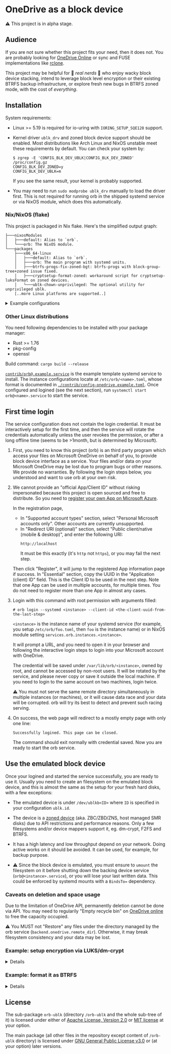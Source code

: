 # OneDrive as a block device

:warning: This project is in alpha stage.

## Audience

If you are not sure whether this project fits your need, then it does not. You
are probably looking for
[OneDrive Online](https://onedrive.live.com/) or sync and FUSE implementations
like [rclone](https://github.com/rclone/rclone).

This project may be helpful for :penguin: *real nerds* :penguin: who enjoy
wacky block device stacking, intend to leverage block level encryption or their
existing BTRFS backup infrastructure, or explore fresh new bugs in BTRFS zoned
mode, with the cost of *everything*.

## Installation

System requirements:

- Linux >= 5.19 is required for io-uring with `IORING_SETUP_SQE128` support.

- Kernel driver `ublk_drv` and zoned block device support should be enabled.
  Most distributions like Arch Linux and NixOS unstable meet these requirements
  by default. You can check your system by:

  ```console
  $ zgrep -E 'CONFIG_BLK_DEV_UBLK|CONFIG_BLK_DEV_ZONED' /proc/config.gz
  CONFIG_BLK_DEV_ZONED=y
  CONFIG_BLK_DEV_UBLK=m
  ```
  If you see the same result, your kernel is probably supported.

- You may need to run `sudo modprobe ublk_drv` manually to load the driver
  first. This is not required for running orb in the shipped systemd service or
  via NixOS module, which does this automatically.

### Nix/NixOS (flake)

This project is packaged in Nix flake. Here's the simplified output graph:
```
├───nixosModules
│   ├───default: Alias to `orb`.
│   └───orb: The NixOS module.
└───packages
    ├───x86_64-linux
    │   ├───default: Alias to `orb`.
    │   ├───orb: The main program with systemd units.
    │   ├───btrfs-progs-fix-zoned-bgt: btrfs-progs with block-group-tree+zoned issue fixed.
    │   ├───cryptsetup-format-zoned: workaround script for cryptsetup-luksFormat on zoned devices.
    │   └───ublk-chown-unprivileged: The optional utility for unprivileged ublk.
    [..more Linux platforms are supported..]
```

<details>

<summary>Example configurations</summary>

To use the orb service, add the flake input `github:oxalica/orb`, and import
its NixOS modules.
```nix
# Example flake.nix for demostration. Please edit your own one to add changes.
{
  inputs.nixpkgs.url = "github:NixOS/nixpkgs/nixos-unstable";
  inputs.orb.url = "github:oxalica/orb";

  outputs = { nixpkgs, orb, ... }: {
    nixosConfigurations.your-system = nixpkgs.lib.nixosSystem {
      system = "x86_64-linux";
      modules = with nixosModules; [
        orb.nixosModules.orb
        ./path/to/your/configuration.nix
      ];
    };
  };
}
```

Now you can use the module in your `configuration.nix`:
```nix
{ ... }:
{
  services.orb.instances = {
    # The instance name. It coresponds to the systemd service
    # `orb@my-device.service`. By default it will not be automatically started.
    "my-device".settings = {
        # Required device id. It's recommended to start at 80.
        # This creates block device `/dev/ublkb80`.
        ublk.id = 80; 
        # Other settings and their defaults can be seen in
        # ./contrib/config-onedrive.example.toml
        device = {
          dev_size = "1TiB";
          zone_size = "256MiB";
          min_chunk_size = "1MiB";
          max_chunk_size = "256MiB";
        };
        backend.onedrive.remote_dir = "/orb";
    };
  };

  # If you want to mount the block device, you can create systemd mounts.
  # This is an example.
  systemd.mounts = [
    {
      type = "btrfs";
      # Fill in your filesystem UUID after mkfs.
      what = "/dev/disk/by-uuid/11111111-2222-3333-4444-555555555555";
      where = "/mnt/my-mount-point";
      # Do not forget dependencies.
      requires = [ "orb@my-device.service" ];
      after = [ "orb@my-device.service" ];
      # It's recommended to set `noatime` and `compress` to reduce write
      # frequency and amplification.
      options = "noatime,compress=zstd:7";
    }
  ];
}
```

Note that the service can only work after login and setup first. See the
following sections for details.

</details>

### Other Linux distributions

You need following dependencies to be installed with your package manager:
- Rust >= 1.76
- pkg-config
- openssl

Build command: `cargo build --release`

[`contrib/orb@.example.service`](./contrib/orb@.example.service)
is the example template systemd service to install.
The instance configurations locate at `/etc/orb/<name>.toml`, whose format is
documented in
[`./contrib/config-onedrive.example.toml`](./contrib/config-onedrive.example.toml).
Once configured and logined (see the next section), run
`systemctl start orb@<name>.service` to start the service.

## First time login

The service configuration does not contain the login credential. It must be
interactively setup for the first time, and then the service will rotate the
credentials automatically unless the user revokes the permission, or after a
long offline time (seems to be >1month, but is determined by Microsoft).

1.  First, you need to know this project (orb) is an third party program which
    access your files on Microsoft OneDrive on behalf of you, to provide block
    device interface as a service. Your files and/or data on your Microsoft
    OneDrive may be lost due to program bugs or other reasons. We provide no
    warranties. By following the login steps below, you understood and want to
    use orb at your own risk.

2.  We cannot provide an "official App/Client ID" without risking impersonated
    because this project is open sourced and free to distribute. So you need to
    [register your own App on Microsoft
    Azure](https://portal.azure.com/#view/Microsoft_AAD_RegisteredApps/ApplicationsListBlade).

    In the registration page, 
    - In "Supported account types" section, select "Personal Microsoft accounts
      only". Other accounts are currently unsupported.
    - In "Redirect URI (optional)" section, select "Public client/native
      (mobile & desktop)", and enter the following URI:
      ```text
      http://localhost
      ```
      It must be this exactly (it's `http` not `https`), or you may fail the
      next step.

    Then click "Register", it will jump to the registered App information page
    if success. In "Essential" section, copy the UUID in the "Application
    (client) ID" field. This is the Client ID to be used in the next step.
    Note that one App can be used in multiple accounts, for multiple times. You
    do not need to register more than one App in almost any cases.

3.  Login with this command with root permission with arguments filled:
    ```console
    # orb login --systemd <instance> --client-id <the-client-uuid-from-the-last-step>
    ```
    `<instance>` is the instance name of your systemd service (for example, you
    setup `/etc/orb/foo.toml`, then `foo` is the instance name) or in NixOS
    module setting `services.orb.instances.<instance>`.

    It will prompt a URL, and you need to open it in your browser and following
    the interactive login steps to login into your Microsoft account with
    OneDrive.

    The credential will be saved under `/var/lib/orb/<instance>`, owned by
    root, and cannot be accessed by non-root users. It will be rotated by the
    service, and please never copy or save it outside the local machine. If you
    need to login to the same account on two machines, login twice.

    :warning:
    You must not serve the same remote directory simultaneously in multiple
    instances (or machines), or it will cause data race and your data will be
    corrupted. orb will try its best to detect and prevent such racing serving.

4.  On success, the web page will redirect to a mostly empty page with only one line:
    ```text
    Successfully logined. This page can be closed.
    ```

    The command should exit normally with credential saved. Now you are ready
    to start the orb service.
   
## Use the emulated block device

Once your logined and started the service successfully, you are ready to use it.
Usually you need to create an filesystem on the emulated block device, and this
is almost the same as the setup for your fresh hard disks, with a few
exceptions:

- The emulated device is under `/dev/ublkb<ID>` where `ID` is specified in
  your configuration `ublk.id`.

- The device is a
  [zoned device](https://zonedstorage.io/docs/introduction/zoned-storage)
  (aka. ZBC/ZBD/ZNS, host managed SMR disks) due to API restrictions and
  performance reasons. Only a few filesystems and/or device mappers support it,
  eg. dm-crypt, F2FS and BTRFS.

- It has a high latency and low throughput depend on your network. Doing
  active works on it should be avoided. It can be used, for example, for
  backup purpose.

- :warning: Since the block device is emulated, you must ensure to `umount` the
  filesystem on it before shutting down the backing device service
  (`orb@<instance>.service`), or you will lose your last written data. This
  could be enforced by systemd mounts with a `BindsTo=` dependency.

### Caveats on deletion and space usage

Due to the limitation of OneDrive API, permanently deletion cannot be done via
API. You may need to regularily "Empty recycle bin" on [OneDrive
online](https://onedrive.live.com) to free the capacity occupied.

:warning: You MUST not "Restore" any files under the directory managed by the
orb service (`backend.onedrive.remote_dir`). Otherwise, it may break filesystem
consistency and your data may be lost.

### Example: setup encryption via LUKS/dm-crypt

<details>
<summary>
Details
</summary>

:warning: Of course, this will destroy all of your data on the emulated device,
aka. the remote directory in OneDrive holding the data.

Unforunately cryptsetup does not support formatting zoned devices currently
(see [this issue](https://gitlab.com/cryptsetup/cryptsetup/-/issues/877)),
though dm-crypt supports it. We need some extra steps for formatting, and then
it can be opened and/or closed in the normal way.

For convenience, there is a script under
[`./contrib/cryptsetup-format-zoned.sh`](./contrib/cryptsetup-format-zoned.sh)
to mimic `cryptsetup luksFormat` as a workaround. Run:
```console
# ./contrib/cryptsetup-format-zoned.sh /dev/ublkb<ID> # Use a a password.
OR
# ./contrib/cryptsetup-format-zoned.sh /dev/ublkb<ID> /path/to/key/file # Use a key file.
```

Alternatively, you can run the script via flake package:
```console
$ nix shell github:oxalica/orb#cryptsetup-format-zoned -c sudo cryptsetup-format-zoned /dev/ublkb<ID>
```

After formatting the block device, you can open and/or close it in the normal
way:
```console
# cryptsetup luksOpen /dev/ublkb<ID> my-device-unencrypted
# cryptsetup close my-device-unencrypted
```

If you are using key files, you can also use systemd-cryptsetup services to
manage dm-crypt. This is useful when you want to specify dependencies to
`orb@<instance>.service` and downstream services, eg. backup services.
```nix
{ ... }:
{
  environment.etc."crypttab".text = ''
    mydecrypteddev /dev/ublkb<ID> /path/to/key/file noauto
  '';
  systemd.services."systemd-cryptsetup@mydecrypteddev" = {
    # Inform Nix that this is an overriding units for auto-generated ones.
    overrideStrategy = "asDropin";
    # Specify dependencies to the orb service.
    bindsTo = [ "orb@my-instance.service" ];
    after = [ "orb@my-instance.service" ];
  };
}
```

</details>

### Example: format it as BTRFS

<details>
<summary>
Details
</summary>

:warning: Of course, this will destroy all of your data on the emulated device,
aka. the remote directory in OneDrive holding the data.

It is recommended to format BTRFS with `block-group-tree` feature enabled, to
dramastically reduce mounting time (~50s to ~2s). But unfortunately btrfs-progs
currently had [a bug](https://github.com/kdave/btrfs-progs/issues/765) on it
with zoned device.
If you have a build of btrfs-progs's
[`devel` branch](https://github.com/kdave/btrfs-progs/tree/devel), or patched
version from flake output `btrfs-progs-fix-zoned-bgt` (used as `nix shell
github:oxalica/orb#btrfs-progs-fix-zoned-bgt`), you can format with:
```console
# mkfs.btrfs /dev/ublkb<ID> -O block-group-tree
```

Otherwise, for released btrfs-progs, do:
```console
# mkfs.btrfs /dev/ublkb<ID>
```

`zoned` feature will be automatically detected and enabled without manual
specification.

Now you can mount it and do read/write operations. These are recommended mount
options (disable atime, high level zstd compression enabled):
```console
sudo mount -t btrfs -o noatime,compress=zstd:7 /dev/ublkb<ID> /mnt/my-mount-point
```

</details>

## License

The sub-package `orb-ublk` (directory `/orb-ublk` and the whole sub-tree of it)
is licensed under either of [Apache License, Version
2.0](./orb-ublk/LICENSE-APACHE) or [MIT license](./orb-ublk/LICENSE-MIT) at
your option.

The main package (all other files in the repository except content of
`/orb-ublk` directory) is licensed under [GNU General Public License
v3.0](./LICENSE-GPL-3.0) or (at your option) later versions.
